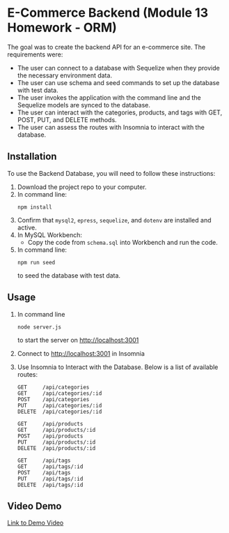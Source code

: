 # E-Commerce Backend (Module 13 Homework - ORM)

The goal was to create the backend API for an e-commerce site. The requirements were:
- The user can connect to a database with Sequelize when they provide the necessary environment data.
- The user can use schema and seed commands to set up the database with test data.
- The user invokes the application with the command line and the Sequelize models are synced to the database.
- The user can interact with the categories, products, and tags with GET, POST, PUT, and DELETE methods.
- The user can assess the routes with Insomnia to interact with the database.

## Installation

To use the Backend Database, you will need to follow these instructions:
1. Download the project repo to your computer.
2. In command line:
    ```
    npm install
    ```
3. Confirm that ```mysql2```, ```epress```, ```sequelize```, and ```dotenv``` are installed and active.
4. In MySQL Workbench:
    - Copy the code from ```schema.sql``` into Workbench and run the code.
5. In command line:
    ```
    npm run seed
    ``` 
    to seed the database with test data.

## Usage

1. In command line
    ```
    node server.js
    ```
    to start the server on [http://localhost:3001](http://localhost:3001)

2. Connect to [http://localhost:3001](http://localhost:3001) in Insomnia

3. Use Insomnia to Interact with the Database. Below is a list of available routes:
    ```
    GET     /api/categories
    GET     /api/categories/:id
    POST    /api/categories
    PUT     /api/categories/:id
    DELETE  /api/categories/:id
    
    GET     /api/products
    GET     /api/products/:id
    POST    /api/products
    PUT     /api/products/:id
    DELETE  /api/products/:id

    GET     /api/tags
    GET     /api/tags/:id
    POST    /api/tags
    PUT     /api/tags/:id
    DELETE  /api/tags/:id
    ```


## Video Demo

[Link to Demo Video](https://watch.screencastify.com/v/kxhnIpZg1SZFTZUmTNBh)